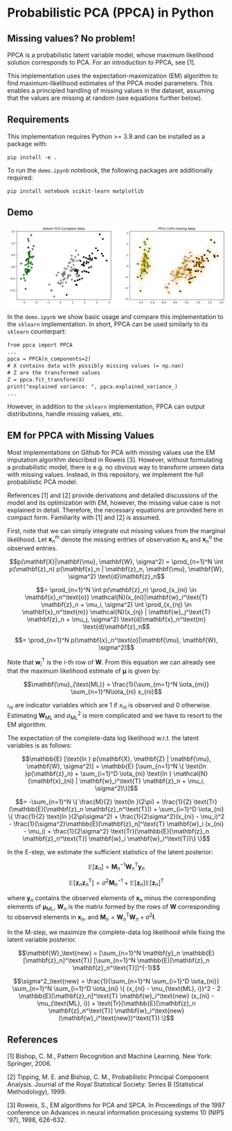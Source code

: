 # Probabilistic PCA (PPCA) in Python

## Missing values? No problem!

PPCA is a probabilistic latent variable model, whose maximum likelihood solution corresponds to PCA. For an introduction to PPCA, see [1].

This implementation uses the expectation-maximization (EM) algorithm to find maximum-likelihood estimates of the PPCA model parameters. This enables a principled handling of missing values in the dataset, assuming that the values are missing at random (see equations further below).

## Requirements

This implementation requires Python >= 3.9 and can be installed as a package with:
```
pip install -e .
```

To run the `demo.ipynb` notebook, the following packages are additionally required:
```
pip install notebook scikit-learn matplotlib
```

## Demo

<img src="./demo.png" width="900"/>

In the `demo.ipynb` we show basic usage and compare this implementation to the `sklearn` implementation. In short, PPCA can be used similarly to its `sklearn` counterpart:
```
from ppca import PPCA
...
ppca = PPCA(n_components=2)
# X contains data with possibly missing values (= np.nan)
# Z are the transformed values
Z = ppca.fit_transform(X)
print("explained variance: ", ppca.explained_variance_)
...
```

However, in addition to the `sklearn` implementation, PPCA can output distributions, handle missing values, etc.

## EM for PPCA with Missing Values

Most implementations on Github for PCA with missing values use the EM imputation algorithm described in Roweis [3]. However, without formulating a probabilistic model, there is e.g. no obvious way to transform unseen data with missing values. Instead, in this repository, we implement the full probabilistic PCA model.

References [1] and [2] provide derivations and detailed discussions of the model and its optimization with EM, however, the missing value case is not explained in detail. Therefore, the necessary equations are provided here in compact form. Familiarity with [1] and [2] is assumed.

First, note that we can simply integrate out missing values from the marginal likelihood. Let $`\mathbf{x}_n^\text{m}`$ denote the missing entries of observation $`\mathbf{x}_n`$ and $`\mathbf{x}_n^\text{o}`$ the observed entries.

```math
p(\mathbf{X}|\mathbf{\mu}, \mathbf{W}, \sigma^2) = \prod_{n=1}^N \int p(\mathbf{z}_n) p(\mathbf{x}_n | \mathbf{z}_n, \mathbf{\mu}, \mathbf{W}, \sigma^2) \text{d}\mathbf{z}_n
```
```math
= \prod_{n=1}^N \int p(\mathbf{z}_n) \prod_{x_{ni} \in \mathbf{x}_n^\text{o}} \mathcal{N}(x_{ni}|\mathbf{w}_i^\text{T} \mathbf{z}_n + \mu_i, \sigma^2) \int \prod_{x_{nj} \in \mathbf{x}_n^\text{m}} \mathcal{N}(x_{nj} | \mathbf{w}_j^\text{T} \mathbf{z}_n + \mu_j, \sigma^2) \text{d}\mathbf{x}_n^\text{m} \text{d}\mathbf{z}_n
```
```math
= \prod_{n=1}^N p(\mathbf{x}_n^\text{o}|\mathbf{\mu}, \mathbf{W}, \sigma^2)
```

Note that $`\mathbf{w}_i^\text{T}`$ is the $`i`$-th row of $`\mathbf{W}`$. From this equation we can already see that the maximum likelihood estimate of $`\mathbf{\mu}`$ is given by:

```math
\mathbf{\mu}_{\text{ML}} = \frac{1}{\sum_{m=1}^N \iota_{mi}} \sum_{n=1}^N\iota_{ni} x_{ni}
```

$`\iota_{ni}`$ are indicator variables which are 1 if $`x_{ni}`$ is observed and 0 otherwise. Estimating $`\mathbf{W}_\text{ML}`$ and $`\sigma_\text{ML}^2`$ is more complicated and we have to resort to the EM algorithm.

The expectation of the complete-data log likelihood w.r.t. the latent variables is as follows:

```math
\mathbb{E} [\text{ln } p(\mathbf{X}, \mathbf{Z} | \mathbf{\mu}, \mathbf{W}, \sigma^2)] = \mathbb{E} [\sum_{n=1}^N \{ \text{ln }p(\mathbf{z}_n) + \sum_{i=1}^D \iota_{ni} \text{ln } \mathcal{N} (\mathbf{x}_{ni} | \mathbf{w}_i^\text{T} \mathbf{z}_n + \mu_i, \sigma^2)\}]
```
```math
= -\sum_{n=1}^N \{ \frac{M}{2} \text{ln }(2\pi) + \frac{1}{2} \text{Tr}(\mathbb{E}[\mathbf{z}_n \mathbf{z}_n^\text{T}]) + \sum_{i=1}^D \iota_{ni} \{ \frac{1}{2} \text{ln }(2\pi\sigma^2) + \frac{1}{2\sigma^2}(x_{ni} - \mu_i)^2 - \frac{1}{\sigma^2}\mathbb{E}[\mathbf{z}_n]^\text{T} \mathbf{w}_i (x_{ni} - \mu_i) + \frac{1}{2\sigma^2} \text{Tr}(\mathbb{E}[\mathbf{z}_n \mathbf{z}_n^\text{T}] \mathbf{w}_i \mathbf{w}_i^\text{T})\} \}
```

In the E-step, we estimate the sufficient statistics of the latent posterior:

```math
\mathbb{E} [\mathbf{z}_n] = \mathbf{M}_n^{-1} \mathbf{W}_n^\text{T} \mathbf{y}_n
```
```math
\mathbb{E} [\mathbf{z}_n \mathbf{z}_n^\text{T}] = \sigma^2 \mathbf{M}_n^{-1} + \mathbb{E}[\mathbf{z}_n] \mathbb{E}[\mathbf{z}_n]^\text{T}
```

where $`\mathbf{y}_n`$ contains the observed elements of $`\mathbf{x}_n`$ minus the corresponding elements of $`\mathbf{\mu}_\text{ML}`$, $`\mathbf{W}_n`$ is the matrix formed by the rows of $`\mathbf{W}`$ corresponding to observed elements in $`\mathbf{x}_n`$, and $`\mathbf{M}_n = \mathbf{W}_n^\text{T} \mathbf{W}_n + \sigma^2 \mathbf{I}`$.

In the M-step, we maximize the complete-data log likelihood while fixing the latent variable posterior.

```math
\mathbf{W}_\text{new} = [\sum_{n=1}^N \mathbf{y}_n \mathbb{E}[\mathbf{z}_n]^\text{T}] [\sum_{n=1}^N \mathbb{E}[\mathbf{z}_n \mathbf{z}_n^\text{T}]]^{-1}
```
```math
\sigma^2_\text{new} = \frac{1}{\sum_{n=1}^N \sum_{i=1}^D \iota_{ni}} \sum_{n=1}^N \sum_{i=1}^D \iota_{ni} \{ (x_{ni} - \mu_{\text{ML}, i})^2 - 2 \mathbb{E}[\mathbf{z}_n]^\text{T} \mathbf{w}_i^\text{new} (x_{ni} - \mu_{\text{ML}, i}) + \text{Tr}(\mathbb{E}[\mathbf{z}_n \mathbf{z}_n^\text{T}] \mathbf{w}_i^\text{new} (\mathbf{w}_i^\text{new})^\text{T}) \}
```

## References

[1] Bishop, C. M., Pattern Recognition and Machine Learning. New York: Springer, 2006.

[2] Tipping, M. E. and Bishop, C. M., Probabilistic Principal Component Analysis. Journal of the Royal Statistical Society: Series B (Statistical Methodology), 1999.

[3] Roweis, S., EM algorithms for PCA and SPCA. In Proceedings of the 1997 conference on Advances in neural information processing systems 10 (NIPS '97), 1998, 626-632.
